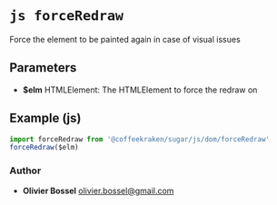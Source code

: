 


<!-- @namespace    sugar.js.dom -->
<!-- @name    forceRedraw -->

# ```js forceRedraw ```


Force the element to be painted again in case of visual issues

## Parameters

- **$elm**  HTMLElement: The HTMLElement to force the redraw on



## Example (js)

```js
import forceRedraw from '@coffeekraken/sugar/js/dom/forceRedraw'
forceRedraw($elm)
```


### Author
- **Olivier Bossel** <a href="mailto:olivier.bossel@gmail.com">olivier.bossel@gmail.com</a> 



